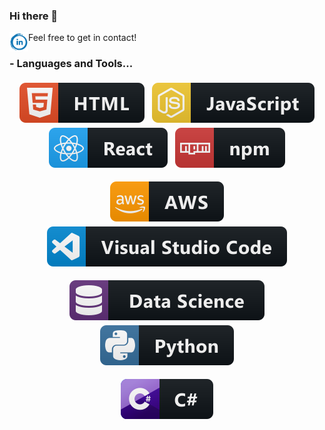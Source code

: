 ### Hi there 👋

<a href="https://www.linkedin.com/in/alvaro-raposo/">
  <img align="left" alt="Linkedin" width="30px" src="https://github.com/alvaroraposo/alvaroraposo/blob/master/linkedinlogo.png" />
</a>
Feel free to get in contact!

### - Languages and Tools...

<p align="center">
 <img src="https://raw.githubusercontent.com/8bithemant/8bithemant/master/svg/dev/languages/html.svg" alt="HTML" style="vertical-align:top; margin:4px"/>
 <img src="https://raw.githubusercontent.com/8bithemant/8bithemant/master/svg/dev/languages/js.svg" alt="JS" style="vertical-align:top; margin:4px"/>
 <img src="https://raw.githubusercontent.com/8bithemant/8bithemant/master/svg/dev/frameworks/react.svg" alt="React" style="vertical-align:top; margin:4px"/>
  <img src="https://raw.githubusercontent.com/8bithemant/8bithemant/master/svg/dev/services/npm.svg" alt="NPM" style="vertical-align:top; margin:4px"/>
</p>
<p align="center">
 <img src="https://raw.githubusercontent.com/8bithemant/8bithemant/master/svg/dev/services/aws.svg" alt="AWS" style="vertical-align:top; margin:4px"/> 
 <img src="https://raw.githubusercontent.com/8bithemant/8bithemant/master/svg/dev/tools/visualstudio_code.svg" alt="Visual Studio Code" style="vertical-align:top; margin:4px"/>
</p>
<p align="center">
 <img src="https://raw.githubusercontent.com/8bithemant/8bithemant/master/svg/dev/misc/datascience.svg" alt="Data Science" style="vertical-align:top; margin:4px">
 <img src="https://raw.githubusercontent.com/8bithemant/8bithemant/master/svg/dev/languages/python.svg" alt="Python" style="vertical-align:top; margin:4px"> 
</p>
<p align="center">
 <img src="https://raw.githubusercontent.com/8bithemant/8bithemant/master/svg/dev/languages/csharp.svg" alt="C#" style="vertical-align:top; margin:4px">
</p>
<!--
**alvaroraposo/alvaroraposo** is a ✨ _special_ ✨ repository because its `README.md` (this file) appears on your GitHub profile.

Here are some ideas to get you started:

- 🔭 I’m currently working on ...
- 🌱 I’m currently learning ...
- 👯 I’m looking to collaborate on ...
- 🤔 I’m looking for help with ...
- 💬 Ask me about ...
- 📫 How to reach me: ...
- 😄 Pronouns: ...
- ⚡ Fun fact: ...
-->
